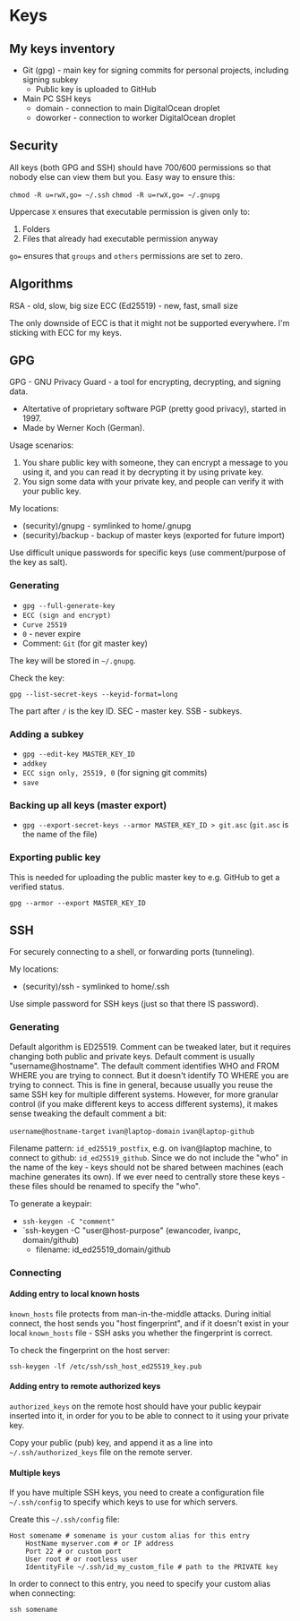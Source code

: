 # Keys

## My keys inventory

- Git (gpg) - main key for signing commits for personal projects, including signing subkey
  - Public key is uploaded to GitHub
- Main PC SSH keys
  - domain - connection to main DigitalOcean droplet
  - doworker - connection to worker DigitalOcean droplet

## Security

All keys (both GPG and SSH) should have 700/600 permissions so that nobody else can view them but you.
Easy way to ensure this:

`chmod -R u=rwX,go= ~/.ssh`
`chmod -R u=rwX,go= ~/.gnupg`

Uppercase `X` ensures that executable permission is given only to:
1. Folders
2. Files that already had executable permission anyway

`go=` ensures that `groups` and `others` permissions are set to zero.

## Algorithms

RSA - old, slow, big size
ECC (Ed25519) - new, fast, small size

The only downside of ECC is that it might not be supported everywhere.
I'm sticking with ECC for my keys.

## GPG

GPG - GNU Privacy Guard - a tool for encrypting, decrypting, and signing data.
  - Altertative of proprietary software PGP (pretty good privacy), started in 1997.
  - Made by Werner Koch (German).

Usage scenarios:

1. You share public key with someone, they can encrypt a message to you using it, and you can read it by decrypting it by using private key.
2. You sign some data with your private key, and people can verify it with your public key.

My locations:
- (security)/gnupg - symlinked to home/.gnupg
- (security)/backup - backup of master keys (exported for future import)

Use difficult unique passwords for specific keys (use comment/purpose of the key as salt).

### Generating

- `gpg --full-generate-key`
- `ECC (sign and encrypt)`
- `Curve 25519`
- `0` - never expire
- Comment: `Git` (for git master key)

The key will be stored in `~/.gnupg`.

Check the key:

`gpg --list-secret-keys --keyid-format=long`

The part after `/` is the key ID. SEC - master key. SSB - subkeys.

### Adding a subkey

- `gpg --edit-key MASTER_KEY_ID`
- `addkey`
- `ECC sign only, 25519, 0` (for signing git commits)
- `save`

### Backing up all keys (master export)

- `gpg --export-secret-keys --armor MASTER_KEY_ID > git.asc` (`git.asc` is the name of the file)

### Exporting public key

This is needed for uploading the public master key to e.g. GitHub to get a verified status.

`gpg --armor --export MASTER_KEY_ID`

## SSH

For securely connecting to a shell, or forwarding ports (tunneling).

My locations:
- (security)/ssh - symlinked to home/.ssh

Use simple password for SSH keys (just so that there IS password).

### Generating

Default algorithm is ED25519.
Comment can be tweaked later, but it requires changing both public and private keys.
Default comment is usually "username@hostname".
The default comment identifies WHO and FROM WHERE you are trying to connect. But it doesn't identify TO WHERE you are trying to connect.
This is fine in general, because usually you reuse the same SSH key for multiple different systems.
However, for more granular control (if you make different keys to access different systems), it makes sense tweaking the default comment a bit:

`username@hostname-target`
`ivan@laptop-domain`
`ivan@laptop-github`

Filename pattern: `id_ed25519_postfix`, e.g. on ivan@laptop machine, to connect to github: `id_ed25519_github`.
Since we do not include the "who" in the name of the key - keys should not be shared between machines (each machine generates its own).
If we ever need to centrally store these keys - these files should be renamed to specify the "who".

To generate a keypair:

- `ssh-keygen -C "comment"`
- `ssh-keygen -C "user@host-purpose" (ewancoder, ivanpc, domain/github)
  - filename: id_ed25519_domain/github

### Connecting

#### Adding entry to local known hosts

`known_hosts` file protects from man-in-the-middle attacks. During initial connect, the host sends you "host fingerprint", and if it doesn't exist in your local `known_hosts` file - SSH asks you whether the fingerprint is correct.

To check the fingerprint on the host server:

`ssh-keygen -lf /etc/ssh/ssh_host_ed25519_key.pub`

#### Adding entry to remote authorized keys

`authorized_keys` on the remote host should have your public keypair inserted into it, in order for you to be able to connect to it using your private key.

Copy your public (pub) key, and append it as a line into `~/.ssh/authorized_keys` file on the remote server.

#### Multiple keys

If you have multiple SSH keys, you need to create a configuration file `~/.ssh/config` to specify which keys to use for which servers.

Create this `~/.ssh/config` file:

```
Host somename # somename is your custom alias for this entry
    HostName myserver.com # or IP address
    Port 22 # or custom port
    User root # or rootless user
    IdentityFile ~/.ssh/id_my_custom_file # path to the PRIVATE key
```

In order to connect to this entry, you need to specify your custom alias when connecting:

`ssh somename`
